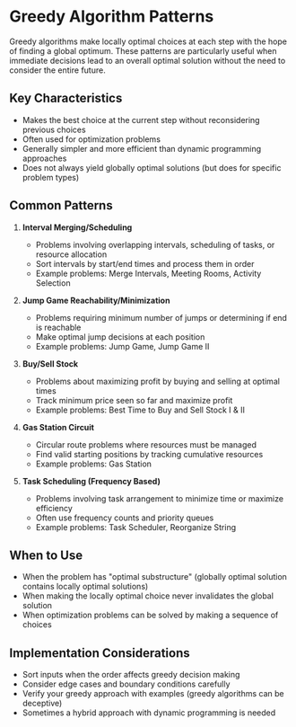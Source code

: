 # Greedy Algorithm Patterns

Greedy algorithms make locally optimal choices at each step with the hope of finding a global optimum. These patterns are particularly useful when immediate decisions lead to an overall optimal solution without the need to consider the entire future.

## Key Characteristics

- Makes the best choice at the current step without reconsidering previous choices
- Often used for optimization problems
- Generally simpler and more efficient than dynamic programming approaches
- Does not always yield globally optimal solutions (but does for specific problem types)

## Common Patterns

1. **Interval Merging/Scheduling**
   - Problems involving overlapping intervals, scheduling of tasks, or resource allocation
   - Sort intervals by start/end times and process them in order
   - Example problems: Merge Intervals, Meeting Rooms, Activity Selection

2. **Jump Game Reachability/Minimization**
   - Problems requiring minimum number of jumps or determining if end is reachable
   - Make optimal jump decisions at each position
   - Example problems: Jump Game, Jump Game II

3. **Buy/Sell Stock**
   - Problems about maximizing profit by buying and selling at optimal times
   - Track minimum price seen so far and maximize profit
   - Example problems: Best Time to Buy and Sell Stock I & II

4. **Gas Station Circuit**
   - Circular route problems where resources must be managed
   - Find valid starting positions by tracking cumulative resources
   - Example problems: Gas Station

5. **Task Scheduling (Frequency Based)**
   - Problems involving task arrangement to minimize time or maximize efficiency
   - Often use frequency counts and priority queues
   - Example problems: Task Scheduler, Reorganize String

## When to Use

- When the problem has "optimal substructure" (globally optimal solution contains locally optimal solutions)
- When making the locally optimal choice never invalidates the global solution
- When optimization problems can be solved by making a sequence of choices

## Implementation Considerations

- Sort inputs when the order affects greedy decision making
- Consider edge cases and boundary conditions carefully
- Verify your greedy approach with examples (greedy algorithms can be deceptive)
- Sometimes a hybrid approach with dynamic programming is needed

